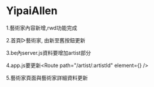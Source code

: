 # YipaiAllen #

1.藝術家內容新增,rwd功能完成

2.首頁▷藝術家, 由新至舊按鈕更新

3.be內server.js資料要增加artist部分

4.app.js要更新<Route path="/artist/:artistId" element={<ArtistDetail />} />

5.藝術家頁面與藝術家詳細資料更新

